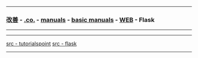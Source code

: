 
---

### [改善](https://github.com/ttltrk/0C/blob/master/README.MD) - [.co.](https://github.com/ttltrk/PRG/blob/master/CODING.MD) - [manuals](https://github.com/ttltrk/PRG/blob/master/MAN.MD) - [basic manuals](https://github.com/ttltrk/PRG/blob/master/MANUALS.MD) - [WEB]() - Flask

---

---

[src - tutorialspoint](https://www.tutorialspoint.com/flask/index.htm)
[src - flask](http://flask.pocoo.org/)

---
